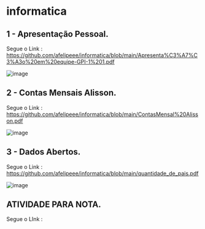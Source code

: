 # informatica

## 1 - Apresentação Pessoal.

Segue o Link : https://github.com/afelipeee/informatica/blob/main/Apresenta%C3%A7%C3%A3o%20em%20equipe-GPI-1%201.pdf

![image](https://github.com/user-attachments/assets/38bca6da-e13e-42cb-b4df-7fbfd8a581d1)

## 2 - Contas Mensais Alisson.

Segue o Link : https://github.com/afelipeee/informatica/blob/main/ContasMensal%20Alisson.pdf

![image](https://github.com/user-attachments/assets/43c34765-781a-4543-9af7-82067ab032cd)


## 3 - Dados Abertos.

Segue o Link : https://github.com/afelipeee/informatica/blob/main/quantidade_de_pais.pdf

![image](https://github.com/user-attachments/assets/2653bd76-f8b1-443d-98e1-91388c589106)


## ATIVIDADE PARA NOTA.

Segue o LInk :
